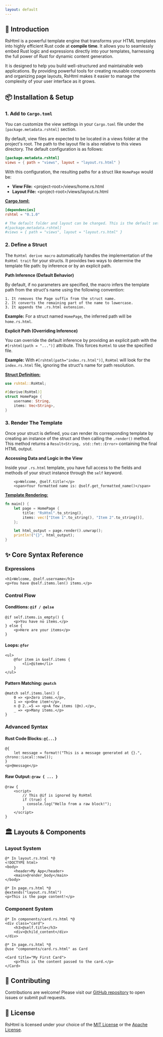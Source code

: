```yaml
---
layout: default
---
```


## 🚀 Introduction

RsHtml is a powerful template engine that transforms 
your HTML templates into highly efficient Rust code at **compile time**. 
It allows you to seamlessly embed Rust logic and expressions directly 
into your templates, harnessing the full power of Rust for 
dynamic content generation.

It is designed to help you build well-structured and maintainable web applications. 
By providing powerful tools for creating reusable components and 
organizing page layouts, RsHtml makes it easier to manage the complexity 
of your user interface as it grows.

## 📦 Installation & Setup

### 1. Add to `Cargo.toml`

You can customize the view settings in your `Cargo.toml` file under the `[package.metadata.rshtml]` section.

By default, view files are expected to be located in a views folder at the project's root. The path to the layout file is also relative to this views directory. The default configuration is as follows:
```toml
[package.metadata.rshtml]
views = { path = "views", layout = "layout.rs.html" }
```
With this configuration, the resulting paths for a struct like `HomePage` would be:
- **View File:** &lt;project-root&gt;/views/home.rs.html
- **Layout File:** &lt;project-root&gt;/views/layout.rs.html

<u><strong>Cargo.toml:</strong></u>
```toml
[dependencies]
rshtml = "0.1.0"

# The default folder and layout can be changed. This is the default setup:
#[package.metadata.rshtml]
#views = { path = "views", layout = "layout.rs.html" }
```

### 2. Define a Struct

The `RsHtml derive macro` automatically handles the implementation of the `RsHtml trait` for your structs. 
It provides two ways to determine the template file path: by inference or by an explicit path.

**Path Inference (Default Behavior)**

By default, if no parameters are specified, the macro infers the template path from 
the struct's name using the following convention:

    1. It removes the Page suffix from the struct name.
    2. It converts the remaining part of the name to lowercase.
    3. It appends the .rs.html extension.

**Example:**
For a struct named `HomePage`, the inferred path will be `home.rs.html`.

**Explicit Path (Overriding Inference)**

You can override the default inference by providing an explicit path with the 
`#[rshtml(path = "...")]` attribute. This forces `RsHtml` to use the specified file.

**Example:**
With `#[rshtml(path="index.rs.html")]`, `RsHtml` will look for the `index.rs.html` file, 
ignoring the struct's name for path resolution.

<u><strong>Struct Definition:</strong></u>
```rust
use rshtml::RsHtml;

#[derive(RsHtml)]
struct HomePage {
    username: String,
    items: Vec<String>,
}
```

### 3. Render The Template
Once your struct is defined, you can render its corresponding template by creating 
an instance of the struct and then calling the `.render()` method. 
This method returns a `Result<String, std::fmt::Error>` containing the final HTML output.

**Accessing Data and Logic in the View**

Inside your `.rs.html` template, you have full access to the 
fields and methods of your struct instance through the `self` keyword.
```razor
    <p>Welcome, @self.title!</p>
    <span>Your formatted name is: @self.get_formatted_name()</span>
```

<u><strong>Template Rendering:</strong></u>
```rust
fn main() {
    let page = HomePage {
        title: "RsHtml".to_string(),
        items: vec!["Item 1".to_string(), "Item 2".to_string()],
    };

    let html_output = page.render().unwrap();
    println!("{}", html_output);
}
```

## ✨ Core Syntax Reference

### Expressions

```razor
<h1>Welcome, @self.username</h1>
<p>You have @self.items.len() items.</p>
```

### Control Flow

#### Conditions: `@if / @else`

```razor
@if self.items.is_empty() {
    <p>You have no items.</p>
} else {
    <p>Here are your items</p>
}
```

#### Loops: `@for`

```razor
<ul>
    @for item in &self.items {
        <li>@item</li>
    }
</ul>
```

#### Pattern Matching: `@match`

```razor
@match self.items.len() {
    0 => <p>Zero items.</p>,
    1 => <p>One item!</p>,
    n @ 2..=5 => <p>A few items (@n).</p>,
    _ => <p>Many items.</p>
}
```

### Advanced Syntax

#### Rust Code Blocks: `@{...}`

```razor
@{
    let message = format!("This is a message generated at {}.", chrono::Local::now());
}
<p>@message</p>
```

#### Raw Output: `@raw { ... }`

```razor
@raw {
    <script>
        // This @if is ignored by RsHtml
        if (true) {
          console.log("Hello from a raw block!");
        }
    </script>
}
```

## 🏛️ Layouts & Components

### Layout System

```razor
@* In layout.rs.html *@
<!DOCTYPE html>
<body>
    <header>My App</header>
    <main>@render_body</main>
</body>

@* In page.rs.html *@
@extends("layout.rs.html")
<p>This is the page content!</p>
```

### Component System

```razor
@* In components/card.rs.html *@
<div class="card">
    <h3>@self.title</h3>
    <div>@child_content</div>
</div>

@* In page.rs.html *@
@use "components/card.rs.html" as Card

<Card title="My First Card">
    <p>This is the content passed to the card.</p>
</Card>
```

## 🤝 Contributing

Contributions are welcome! Please visit our 
[GitHub repository](https://github.com/rshtml/rshtml) 
to open issues or submit pull requests.

## 📜 License

RsHtml is licensed under your choice of the 
[MIT License](https://github.com/rshtml/rshtml/blob/main/LICENSE-MIT) or the 
[Apache License](https://github.com/rshtml/rshtml/blob/main/LICENSE-APACHE).
